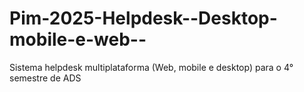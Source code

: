 # Pim-2025-Helpdesk--Desktop-mobile-e-web--
Sistema helpdesk multiplataforma (Web, mobile e desktop) para o 4° semestre de ADS
